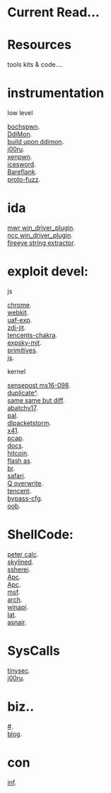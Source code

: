 # Current Read...

# Resources
tools kits &amp; code....

# instrumentation
low level <br>

<html><a href="http://j00ru.vexillium.org/slides/2017/recon.pdf">bochspwn</a></html>.<br>
<html><a href="https://github.com/tandasat/DdiMon">DdiMon</a></html>.<br>
<html><a href="https://github.com/hzqst/Syscall-Monitor">build upon ddimon</a></html>.<br>
<html><a href="http://j00ru.vexillium.org/?p=3295">j00ru</a></html>.<br>
<html><a href="https://github.com/felixwilhelm/xenpwn">xenpwn</a></html>.<br>
<html><a href="http://www.iceswordlab.com/2017/06/14/Automatically-Discovering-Windows-Kernel-Information-Leak-Vulnerabilities_en/">icesword</a></html>.<br>
<html><a href="https://github.com/Bareflank/extended_apis_example_hook">Bareflank</a></html>.<br>
<html><a href="https://github.com/denandz/fuzzotron">proto-fuzz</a></html>.<br>


# ida

<html><a href="https://github.com/mwrlabs/win_driver_plugin">mwr win_driver_plugin</a></html>.<br>
<html><a href="https://github.com/nccgroup/DriverBuddy">ncc win_driver_plugin</a></html>.<br>
<html><a href="https://github.com/fireeye/flare-floss">fireeye string extractor</a></html>.<br>


# exploit devel:

js<br>

<html><a href="https://github.com/DaramG/Chrome/blob/master/CVE-2016-1653/CVE-2016-1653.html">chrome</a>.<br>
<html><a href="https://github.com/xuechiyaobai/CVE-2017-7092-Exploit/blob/master/ooo.html">webkit</a>.<br>
<html><a href="https://blog.quarkslab.com/exploiting-ms16-145-ms-edge-typedarraysort-use-after-free-cve-2016-7288.html">uaf-exp</a>.<br>
<html><a href="https://www.zerodayinitiative.com/blog/2017/10/5/check-it-out-enforcement-of-bounds-checks-in-native-jit-code">zdi-jit</a>.<br>
<html><a href="https://conference.hitb.org/hitbsecconf2017ams/materials/D1T2%20-%20Linan%20Hao%20and%20Long%20Liu%20-%20The%20Secret%20of%20ChakraCore.pdf">tencents-chakra</a>.<br>
<html><a href="https://github.com/exp-sky/HitCon-2016-Windows-10-x64-edge-0day-and-exploit">expsky-mit</a></html>.<br>
<html><a href="https://labs.bluefrostsecurity.de/files/Abusing_GDI_for_ring0_exploit_primitives_Evolution_Slides.pdf">primitives</a></html>.<br>
<html><a href="https://github.com/saelo/jscpwn/blob/master/pwn.html">js</a></html>.<br>
  
kernel<br>


<html><a href="https://github.com/sensepost/ms16-098">sensepost ms16-098</a></html>.<br>
<html><a href="https://github.com/siberas/CVE-2016-3309_Reloaded">duplicate^</a></html>.<br>
<html><a href="https://sensepost.com/blog/2017/exploiting-ms16-098-rgnobj-integer-overflow-on-windows-8.1-x64-bit-by-abusing-gdi-objects/">same same but diff</a></html>.<br>
<html><a href="https://github.com/abatchy17/WindowsExploits/blob/master/MS17-010/41987.py">abatchy17</a></html>.<br>
<html><a href="https://github.com/sensepost/gdi-palettes-exp/blob/master/MS17-017_PAL/MS17-017_PAL/Source.cpp">pal</a></html>.<br>
<html><a href="https://dl.packetstormsecurity.net/1708-exploits/msedgechakraint-overflow.txt">dlpacketstorm</a></html>.<br>
<html><a href="https://github.com/x41sec/browser-security-whitepaper-2017">x41</a></html>.<br>
<html><a href="https://github.com/Rootkitsmm/Win10Pcap-Exploit/blob/master/main.cpp">pcap</a></html>.<br>
<html><a href="https://github.com/Microsoft/ChakraCore">docs</a></html>.<br>
<html><a href="https://github.com/exp-sky/HitCon-2016-Windows-10-x64-edge-0day-and-exploit">hitcoin</a></html>.<br>
<html><a href="https://github.com/goabout2/exploits">flash as</a></html>.<br>
<html><a href="https://bugs.chromium.org/p/chromium/issues/detail?id=733549">br</a></html>.<br>
<html><a href="https://github.com/xuechiyaobai/CVE-2017-7092-Exploit">safari</a></html>.<br>
<html><a href="http://www.mista.nu/research/MANDT-kernelpool-PAPER.pdf">Q overwrite</a></html>.<br>
<html><a href="http://xlab.tencent.com/en/2016/04/19/exception-in-exception/">tencent</a></html>.<br>
<html><a href="http://xlab.tencent.com/en/2016/01/04/use-chakra-engine-again-to-bypass-cfg/">bypass-cfg</a></html>.<br>
<html><a href="https://halbecaf.com/2017/05/24/exploiting-a-v8-oob-write/">oob</a></html>.<br>


# ShellCode:
<html><a href="https://github.com/peterferrie/win-exec-calc-shellcode">peter calc</a></html>.<br>
<html><a href="https://github.com/SkyLined/w32-msgbox-shellcode">skylined</a></html>.<br>
<html><a href="https://github.com/ssherei/asm">ssherei</a></html>.<br>
<html><a href="https://github.com/worawit/MS17-010/tree/master/shellcode">Apc</a></html>.<br>
<html><a href="https://github.com/rapid7/metasploit-framework/blob/master/external/source/shellcode/windows/multi_arch_kernel_queue_apc.asm">Apc</a></html>.<br>
<html><a href="https://github.com/rapid7/metasploit-framework/tree/master/external/source/shellcode/windows">msf</a></html>.<br>
<html><a href="https://osandamalith.com/2017/09/24/detecting-architecture-in-windows/">arch</a></html>.<br>
<html><a href="https://github.com/Cybereason/siofra/blob/master/Implant64.asm">winapi</a></html>.<br>
<html><a href="https://github.com/m0n0ph1/IAT-Hooking-Revisited/blob/74331265bce29e1c7695c8e8c56f95a5855d0b31/Source/handler.asm">Iat</a></html>.<br>
<html><a href="https://github.com/asnair/simpleOS/blob/master/OS.asm">asnair</a></html>.<br>







# SysCalls
<html><a href="https://github.com/tinysec/windows-syscall-table">tinysec</a></html>.<br>
<html><a href="http://j00ru.vexillium.org/syscalls/win32k/32/">j00ru</a></html>.<br>

# biz..
<html><a href="https://github.com/ivanJo77/singidunum-projects">#</a></html>.<br>
<html><a href="https://github.com/yous/whiteglass">blog</a></html>.<br>

# con
<html><a href="https://infiltratecon.com/archives/">inf</a></html>.<br>

















